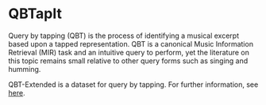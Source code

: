 QBTapIt
=======

Query by tapping (QBT) is the process of identifying a musical excerpt based upon a tapped representation. QBT is a canonical Music Information Retrieval (MIR) task and an intuitive query to perform, yet the literature on this topic remains small relative to other query forms such as singing and humming.

QBT-Extended is a dataset for query by tapping. For further information, see [here](https://ccrma.stanford.edu/groups/qbtextended/).
